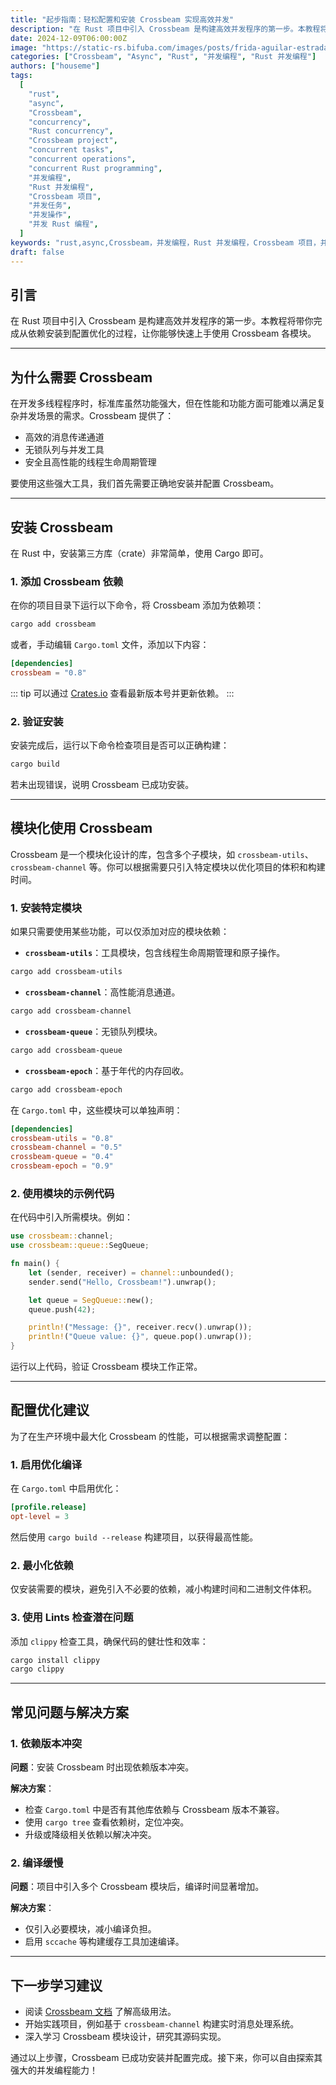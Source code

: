 ```yaml
---
title: "起步指南：轻松配置和安装 Crossbeam 实现高效并发"
description: "在 Rust 项目中引入 Crossbeam 是构建高效并发程序的第一步。本教程将带你完成从依赖安装到配置优化的过程，让你能够快速上手使用 Crossbeam 各模块。"
date: 2024-12-09T06:00:00Z
image: "https://static-rs.bifuba.com/images/posts/frida-aguilar-estrada-sMV0Rv4UKKY-unsplash.jpg"
categories: ["Crossbeam", "Async", "Rust", "并发编程", "Rust 并发编程"]
authors: ["houseme"]
tags:
  [
    "rust",
    "async",
    "Crossbeam",
    "concurrency",
    "Rust concurrency",
    "Crossbeam project",
    "concurrent tasks",
    "concurrent operations",
    "concurrent Rust programming",
    "并发编程",
    "Rust 并发编程",
    "Crossbeam 项目",
    "并发任务",
    "并发操作",
    "并发 Rust 编程",
  ]
keywords: "rust,async,Crossbeam，并发编程，Rust 并发编程，Crossbeam 项目，并发任务，并发操作，并发 Rust 编程"
draft: false
---
```


## 引言

在 Rust 项目中引入 Crossbeam 是构建高效并发程序的第一步。本教程将带你完成从依赖安装到配置优化的过程，让你能够快速上手使用 Crossbeam 各模块。

---

## **为什么需要 Crossbeam**

在开发多线程程序时，标准库虽然功能强大，但在性能和功能方面可能难以满足复杂并发场景的需求。Crossbeam 提供了：

- 高效的消息传递通道
- 无锁队列与并发工具
- 安全且高性能的线程生命周期管理

要使用这些强大工具，我们首先需要正确地安装并配置 Crossbeam。

---

## **安装 Crossbeam**

在 Rust 中，安装第三方库（crate）非常简单，使用 Cargo 即可。

### **1. 添加 Crossbeam 依赖**

在你的项目目录下运行以下命令，将 Crossbeam 添加为依赖项：

```bash
cargo add crossbeam
```

或者，手动编辑 `Cargo.toml` 文件，添加以下内容：

```toml
[dependencies]
crossbeam = "0.8"
```

::: tip
可以通过 [Crates.io](https://crates.io/crates/crossbeam "Crates.io") 查看最新版本号并更新依赖。
:::

### **2. 验证安装**

安装完成后，运行以下命令检查项目是否可以正确构建：

```bash
cargo build
```

若未出现错误，说明 Crossbeam 已成功安装。

---

## **模块化使用 Crossbeam**

Crossbeam 是一个模块化设计的库，包含多个子模块，如 `crossbeam-utils`、`crossbeam-channel` 等。你可以根据需要只引入特定模块以优化项目的体积和构建时间。

### **1. 安装特定模块**

如果只需要使用某些功能，可以仅添加对应的模块依赖：

- **`crossbeam-utils`**：工具模块，包含线程生命周期管理和原子操作。

```bash
cargo add crossbeam-utils
```

- **`crossbeam-channel`**：高性能消息通道。

```bash
cargo add crossbeam-channel
```

- **`crossbeam-queue`**：无锁队列模块。

```bash
cargo add crossbeam-queue
```

- **`crossbeam-epoch`**：基于年代的内存回收。

```bash
cargo add crossbeam-epoch
```

在 `Cargo.toml` 中，这些模块可以单独声明：

```toml
[dependencies]
crossbeam-utils = "0.8"
crossbeam-channel = "0.5"
crossbeam-queue = "0.4"
crossbeam-epoch = "0.9"
```

### **2. 使用模块的示例代码**

在代码中引入所需模块。例如：

```rust
use crossbeam::channel;
use crossbeam::queue::SegQueue;

fn main() {
    let (sender, receiver) = channel::unbounded();
    sender.send("Hello, Crossbeam!").unwrap();

    let queue = SegQueue::new();
    queue.push(42);

    println!("Message: {}", receiver.recv().unwrap());
    println!("Queue value: {}", queue.pop().unwrap());
}
```

运行以上代码，验证 Crossbeam 模块工作正常。

---

## **配置优化建议**

为了在生产环境中最大化 Crossbeam 的性能，可以根据需求调整配置：

### **1. 启用优化编译**

在 `Cargo.toml` 中启用优化：

```toml
[profile.release]
opt-level = 3
```

然后使用 `cargo build --release` 构建项目，以获得最高性能。

### **2. 最小化依赖**

仅安装需要的模块，避免引入不必要的依赖，减小构建时间和二进制文件体积。

### **3. 使用 Lints 检查潜在问题**

添加 `clippy` 检查工具，确保代码的健壮性和效率：

```bash
cargo install clippy
cargo clippy
```

---

## **常见问题与解决方案**

### **1. 依赖版本冲突**

**问题**：安装 Crossbeam 时出现依赖版本冲突。

**解决方案**：

- 检查 `Cargo.toml` 中是否有其他库依赖与 Crossbeam 版本不兼容。
- 使用 `cargo tree` 查看依赖树，定位冲突。
- 升级或降级相关依赖以解决冲突。

### **2. 编译缓慢**

**问题**：项目中引入多个 Crossbeam 模块后，编译时间显著增加。

**解决方案**：

- 仅引入必要模块，减小编译负担。
- 启用 `sccache` 等构建缓存工具加速编译。

---

## **下一步学习建议**

- 阅读 [Crossbeam 文档](https://docs.rs/crossbeam/latest/crossbeam/ "Crossbeam 文档") 了解高级用法。
- 开始实践项目，例如基于 `crossbeam-channel` 构建实时消息处理系统。
- 深入学习 Crossbeam 模块设计，研究其源码实现。

通过以上步骤，Crossbeam 已成功安装并配置完成。接下来，你可以自由探索其强大的并发编程能力！
